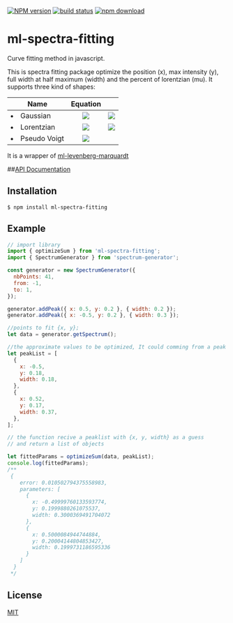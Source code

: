 

[![NPM version][npm-image]][npm-url] [![build status][travis-image]][travis-url] [![npm download][download-image]][download-url]

# ml-spectra-fitting

Curve fitting method in javascript. 

This is spectra fitting package optimize the position (x), max intensity (y), full width at half maximum (width) and the percent of lorentzian (mu). It supports three kind of shapes:

| Name | Equation | | 
|-------------|:------------:|:------|
|<li>Gaussian</li> | <img src="https://tex.cheminfo.org/?tex=y \cdot exp \left[\frac{\left(t - x\right)^2}{2 \sigma^2}\right]"/> | <img src="https://tex.cheminfo.org/?tex=%5Csigma = \frac{width}{2\sqrt{2 \cdot Log(2)}}"/>
<li> Lorentzian </li>| <img src="https://tex.cheminfo.org/?tex=y%5Ccdot%5Cfrac%7B%5Cgamma%7D%7B%5Cleft(t%20-%20x%5Cright)%5E2%20%2B%20%5Cgamma%7D"/> | <img src="https://tex.cheminfo.org/?tex=%5Cgamma%3D%5Cleft(%5Cfrac%7Bwidth%7D%7B2%7D%5Cright)%5E2"/>|
| <li>Pseudo Voigt</li> | <img src='https://tex.cheminfo.org/?tex=y * \left[(1 - \mu) \cdot exp \left[\frac{\left(t - x\right)^2}{2 \sigma^2}\right] %2B \mu \cdot \frac{\gamma}{\left(t - x\right)^2 %2B \gamma}\right]'>
It is a wrapper of [ml-levenberg-marquardt](https://github.com/mljs/levenberg-marquardt)

##[API Documentation](https://mljs.github.io/spectra-fitting/)

## Installation

`$ npm install ml-spectra-fitting`

## Example

```js
// import library
import { optimizeSum } from 'ml-spectra-fitting';
import { SpectrumGenerator } from 'spectrum-generator';

const generator = new SpectrumGenerator({
  nbPoints: 41,
  from: -1,
  to: 1,
});

generator.addPeak({ x: 0.5, y: 0.2 }, { width: 0.2 });
generator.addPeak({ x: -0.5, y: 0.2 }, { width: 0.3 });

//points to fit {x, y};
let data = generator.getSpectrum();

//the approximate values to be optimized, It could comming from a peak picking with ml-gsd
let peakList = [
  {
    x: -0.5,
    y: 0.18,
    width: 0.18,
  },
  {
    x: 0.52,
    y: 0.17,
    width: 0.37,
  },
];

// the function recive a peaklist with {x, y, width} as a guess
// and return a list of objects

let fittedParams = optimizeSum(data, peakList);
console.log(fittedParams);
/**
 {
    error: 0.010502794375558983,
    parameters: [
      {
        x: -0.49999760133593774,
        y: 0.1999880261075537,
        width: 0.3000369491704072
      },
      {
        x: 0.5000084944744884,
        y: 0.20004144804853427,
        width: 0.1999731186595336
      }
    ]
  }
 */
```

## License

[MIT](./LICENSE)

[npm-image]: https://img.shields.io/npm/v/ml-spectra-fitting.svg?style=flat-square
[npm-url]: https://npmjs.org/package/ml-spectra-fitting
[travis-image]: https://img.shields.io/travis/mljs/spectra-fitting/master.svg?style=flat-square
[travis-url]: https://travis-ci.org/mljs/spectra-fitting
[download-image]: https://img.shields.io/npm/dm/ml-spectra-fitting.svg?style=flat-square
[download-url]: https://npmjs.org/package/ml-spectra-fitting
